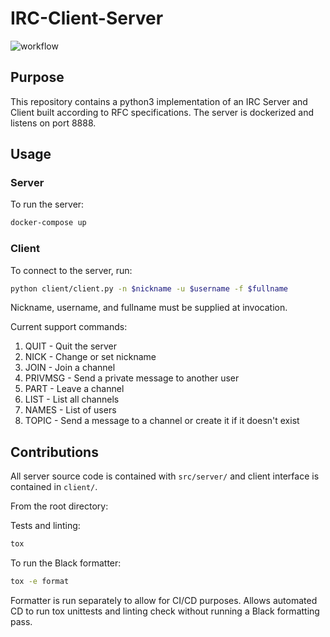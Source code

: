 # IRC-Client-Server
![workflow](https://github.com/jiangha4/irc-client-server/workflows/IRC-Server-Module/badge.svg)

## Purpose
This repository contains a python3 implementation of an IRC Server and Client built 
according to RFC specifications. The server is dockerized and listens on port 8888.

## Usage

### Server
To run the server:
```bash
docker-compose up
```

### Client
To connect to the server, run:
```bash
python client/client.py -n $nickname -u $username -f $fullname
```
Nickname, username, and fullname must be supplied at invocation. 

Current support commands:
1. QUIT - Quit the server
2. NICK - Change or set nickname
3. JOIN - Join a channel
4. PRIVMSG - Send a private message to another user
5. PART - Leave a channel
6. LIST - List all channels
7. NAMES - List of users
8. TOPIC - Send a message to a channel or create it if it doesn't exist

## Contributions
All server source code is contained with `src/server/` and client interface is contained in
`client/`.

From the root directory:

Tests and linting:
```bash
tox
```

To run the Black formatter:
```bash
tox -e format
```

Formatter is run separately to allow for CI/CD purposes. Allows automated CD to run tox unittests and
linting check without running a Black formatting pass. 